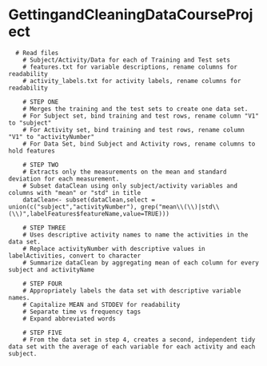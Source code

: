# GettingandCleaningDataCourseProject

      # Read files 
        # Subject/Activity/Data for each of Training and Test sets
        # features.txt for variable descriptions, rename columns for readability
        # activity_labels.txt for activity labels, rename columns for readability
        
        # STEP ONE  
        # Merges the training and the test sets to create one data set.
        # For Subject set, bind training and test rows, rename column "V1" to "subject"
        # For Activity set, bind training and test rows, rename column "V1" to "activityNumber"
        # For Data Set, bind Subject and Activity rows, rename columns to hold features
                
        # STEP TWO
        # Extracts only the measurements on the mean and standard deviation for each measurement.
        # Subset dataClean using only subject/activity variables and columns with "mean" or "std" in title
        dataClean<- subset(dataClean,select = union(c("subject","activityNumber"), grep("mean\\(\\)|std\\(\\)",labelFeatures$featureName,value=TRUE))) 
        
        # STEP THREE
        # Uses descriptive activity names to name the activities in the data set.
        # Replace activityNumber with descriptive values in labelActivities, convert to character
        # Summarize dataClean by aggregating mean of each column for every subject and activityName

        # STEP FOUR
        # Appropriately labels the data set with descriptive variable names.
        # Capitalize MEAN and STDDEV for readability
        # Separate time vs frequency tags
        # Expand abbreviated words
        
        # STEP FIVE
        # From the data set in step 4, creates a second, independent tidy data set with the average of each variable for each activity and each subject.

